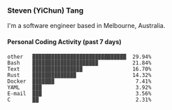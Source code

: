### Steven (YiChun) Tang

I'm a software engineer based in Melbourne, Australia.

#### Personal Coding Activity (past 7 days)
```
other   ▓▓▓▓▓▓▓▓▓▓▓▓▓▓▓▓▓▓▓▓▓▓▓▓▓▓▓▓▓▓  29.94%
Bash    ▓▓▓▓▓▓▓▓▓▓▓▓▓▓▓▓▓▓▓▓▓           21.84%
Text    ▓▓▓▓▓▓▓▓▓▓▓▓▓▓▓▓                16.70%
Rust    ▓▓▓▓▓▓▓▓▓▓▓▓▓▓                  14.32%
Docker  ▓▓▓▓▓▓▓                          7.41%
YAML    ▓▓▓                              3.92%
E-mail  ▓▓▓                              3.56%
C       ▓▓                               2.31%
```
